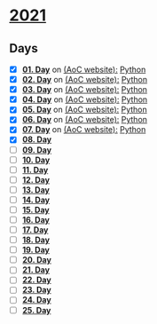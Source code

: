 # [2021](https://adventofcode.com/2021)

## Days
- [x] [**01. Day**](https://github.com/leonfroschauer/AdventOfCode/blob/main/2021/01.%20Day%20-%20Sonar%20Sweep/challenge.md) 
      on [(AoC website):](https://adventofcode.com/2021/day/1) 
      [Python](https://github.com/leonfroschauer/AdventOfCode/blob/main/2021/01.%20Day%20-%20Sonar%20Sweep/solution.py)
- [x] [**02. Day**](https://github.com/leonfroschauer/AdventOfCode/blob/main/2021/02.%20Day%20-%20Dive!/challenge.md) 
      on [(AoC website):](https://adventofcode.com/2021/day/2) 
      [Python](https://github.com/leonfroschauer/AdventOfCode/blob/main/2021/02.%20Day%20-%20Dive!/solution.py)
- [x] [**03. Day**](https://github.com/leonfroschauer/AdventOfCode/blob/main/2021/03.%20Day%20-%20Binary%20Diagnostic/challenge.md) 
      on [(AoC website):](https://adventofcode.com/2021/day/3) 
      [Python](https://github.com/leonfroschauer/AdventOfCode/blob/main/2021/03.%20Day%20-%20Binary%20Diagnostic/solution.py)
- [x] [**04. Day**](https://github.com/leonfroschauer/AdventOfCode/blob/main/2021/04.%20Day%20-%20Giant%20Squid/challenge.md) 
      on [(AoC website):](https://adventofcode.com/2021/day/4) 
      [Python](https://github.com/leonfroschauer/AdventOfCode/blob/main/2021/04.%20Day%20-%20Giant%20Squid/solution.py)
- [x] [**05. Day**](https://github.com/leonfroschauer/AdventOfCode/blob/main/2021/05.%20Day%20-%20Hydrothermal%20Venture/challenge.md) 
      on [(AoC website):](https://adventofcode.com/2021/day/5) 
      [Python](https://github.com/leonfroschauer/AdventOfCode/blob/main/2021/05.%20Day%20-%20Hydrothermal%20Venture/solution.py)
- [x] [**06. Day**](https://github.com/leonfroschauer/AdventOfCode/blob/main/2021/06.%20Day%20-%20Lanternfish/challenge.md) 
      on [(AoC website):](https://adventofcode.com/2021/day/6) 
      [Python](https://github.com/leonfroschauer/AdventOfCode/blob/main/2021/06.%20Day%20-%20Lanternfish/solution.py)
- [x] [**07. Day**](https://github.com/leonfroschauer/AdventOfCode/blob/main/2021/07.%20Day%20-%20The%20Treachery%20of%20Whales/challenge.md) 
      on [(AoC website):](https://adventofcode.com/2021/day/7) 
      [Python](https://github.com/leonfroschauer/AdventOfCode/blob/main/2021/07.%20Day%20-%20The%20Treachery%20of%20Whales/solution.py)
- [x] [**08. Day**]()
- [ ] [**09. Day**]()
- [ ] [**10. Day**]()
- [ ] [**11. Day**]()
- [ ] [**12. Day**]()
- [ ] [**13. Day**]()
- [ ] [**14. Day**]()
- [ ] [**15. Day**]()
- [ ] [**16. Day**]()
- [ ] [**17. Day**]()
- [ ] [**18. Day**]()
- [ ] [**19. Day**]()
- [ ] [**20. Day**]()
- [ ] [**21. Day**]()
- [ ] [**22. Day**]()
- [ ] [**23. Day**]()
- [ ] [**24. Day**]()
- [ ] [**25. Day**]()

